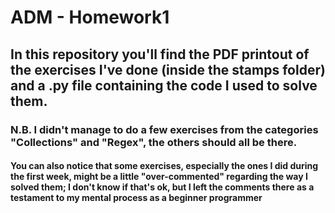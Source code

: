 # ADM - Homework1

## In this repository you'll find the PDF printout of the exercises I've done (inside the stamps folder) and a .py file containing the code I used to solve them. 
### N.B. I didn't manage to do a few exercises from the categories "Collections" and "Regex", the others should all be there. 
#### You can also notice that some exercises, especially the ones I did during the first week, might be a little "over-commented" regarding the way I solved them; I don't know if that's ok, but I left the comments there as a testament to my mental process as a beginner programmer 
